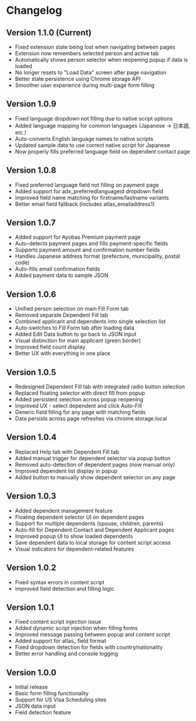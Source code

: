 # Changelog

## Version 1.1.0 (Current)
- Fixed extension state being lost when navigating between pages
- Extension now remembers selected person and active tab
- Automatically shows person selector when reopening popup if data is loaded
- No longer resets to "Load Data" screen after page navigation
- Better state persistence using Chrome storage API
- Smoother user experience during multi-page form filling

## Version 1.0.9
- Fixed language dropdown not filling due to native script options
- Added language mapping for common languages (Japanese → 日本語, etc.)
- Auto-converts English language names to native scripts
- Updated sample data to use correct native script for Japanese
- Now properly fills preferred language field on dependent contact page

## Version 1.0.8
- Fixed preferred language field not filling on payment page
- Added support for adx_preferredlanguageid dropdown field
- Improved field name matching for firstname/lastname variants
- Better email field fallback (includes atlas_emailaddress1)

## Version 1.0.7
- Added support for Ayobas Premium payment page
- Auto-detects payment pages and fills payment-specific fields
- Supports payment amount and confirmation number fields
- Handles Japanese address format (prefecture, municipality, postal code)
- Auto-fills email confirmation fields
- Added payment data to sample JSON

## Version 1.0.6
- Unified person selection on main Fill Form tab
- Removed separate Dependent Fill tab
- Combined applicant and dependents into single selection list
- Auto-switches to Fill Form tab after loading data
- Added Edit Data button to go back to JSON input
- Visual distinction for main applicant (green border)
- Improved field count display
- Better UX with everything in one place

## Version 1.0.5
- Redesigned Dependent Fill tab with integrated radio button selection
- Replaced floating selector with direct fill from popup
- Added persistent selection across popup reopening
- Improved UX - select dependent and click Auto-Fill
- Generic field filling for any page with matching fields
- Data persists across page refreshes via chrome.storage.local

## Version 1.0.4
- Replaced Help tab with Dependent Fill tab
- Added manual trigger for dependent selector via popup button
- Removed auto-detection of dependent pages (now manual only)
- Improved dependent list display in popup
- Added button to manually show dependent selector on any page

## Version 1.0.3
- Added dependent management feature
- Floating dependent selector UI on dependent pages
- Support for multiple dependents (spouse, children, parents)
- Auto-fill for Dependent Contact and Dependent Applicant pages
- Improved popup UI to show loaded dependents
- Save dependent data to local storage for content script access
- Visual indicators for dependent-related features

## Version 1.0.2
- Fixed syntax errors in content script
- Improved field detection and filling logic

## Version 1.0.1
- Fixed content script injection issue
- Added dynamic script injection when filling forms
- Improved message passing between popup and content script
- Added support for atlas_ field format
- Fixed dropdown detection for fields with country/nationality
- Better error handling and console logging

## Version 1.0.0
- Initial release
- Basic form filling functionality
- Support for US Visa Scheduling sites
- JSON data input
- Field detection feature